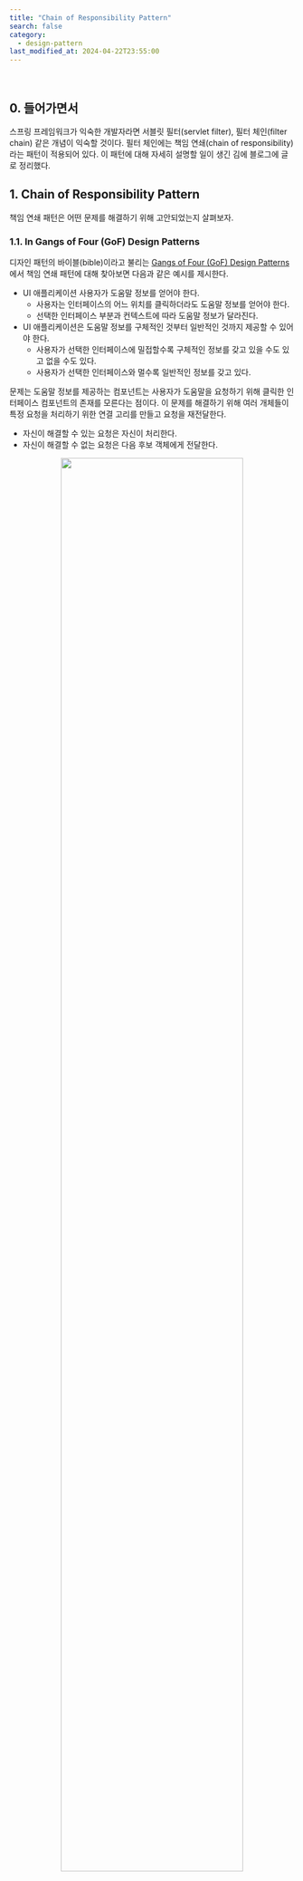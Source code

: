 ```yaml
---
title: "Chain of Responsibility Pattern"
search: false
category:
  - design-pattern
last_modified_at: 2024-04-22T23:55:00
---
```


<br/>

## 0. 들어가면서

스프링 프레임워크가 익숙한 개발자라면 서블릿 필터(servlet filter), 필터 체인(filter chain) 같은 개념이 익숙할 것이다. 필터 체인에는 책임 연쇄(chain of responsibility)라는 패턴이 적용되어 있다. 이 패턴에 대해 자세히 설명할 일이 생긴 김에 블로그에 글로 정리했다.

## 1. Chain of Responsibility Pattern

책임 연쇄 패턴은 어떤 문제를 해결하기 위해 고안되었는지 살펴보자.

### 1.1. In Gangs of Four (GoF) Design Patterns

디자인 패턴의 바이블(bible)이라고 불리는 [Gangs of Four (GoF) Design Patterns](https://product.kyobobook.co.kr/detail/S000000676784)에서 책임 연쇄 패턴에 대해 찾아보면 다음과 같은 예시를 제시한다. 

- UI 애플리케이션 사용자가 도움말 정보를 얻어야 한다.
  - 사용자는 인터페이스의 어느 위치를 클릭하더라도 도움말 정보를 얻어야 한다.
  - 선택한 인터페이스 부분과 컨텍스트에 따라 도움말 정보가 달라진다.
- UI 애플리케이션은 도움말 정보를 구체적인 것부터 일반적인 것까지 제공할 수 있어야 한다.
  - 사용자가 선택한 인터페이스에 밀접할수록 구체적인 정보를 갖고 있을 수도 있고 없을 수도 있다.
  - 사용자가 선택한 인터페이스와 멀수록 일반적인 정보를 갖고 있다.

문제는 도움말 정보를 제공하는 컴포넌트는 사용자가 도움말을 요청하기 위해 클릭한 인터페이스 컴포넌트의 존재를 모른다는 점이다. 이 문제를 해결하기 위해 여러 개체들이 특정 요청을 처리하기 위한 연결 고리를 만들고 요청을 재전달한다.

- 자신이 해결할 수 있는 요청은 자신이 처리한다.
- 자신이 해결할 수 없는 요청은 다음 후보 객체에게 전달한다.

<p align="center">
  <img src="/images/posts/2024/chain-of-responsibility-pattern-01.png" width="80%" class="image__border">
</p>
<center>https://www.cs.unc.edu/~stotts/GOF/hires/pat5afso.htm</center>

### 1.2. In Refactoring Guru

디자인 패턴에 대해 잘 정리된 [Refacotring Guru](https://refactoring.guru/ko)라는 사이트에서도 좋은 예시를 들고 있다. 필자가 익숙한 스프링 시큐리티(spring security)와 유사한 사례이기 때문에 더 이해하기 쉬웠다. 

1. 온라인 주문 시스템을 개발하고 있다.
  - 인증된 사용자만 주문할 수 있다.
  - 관리 권한이 있는 사용자들은 모든 주문에 접근 권한을 부여할 수 있다.
2. 몇 가지 기능들이 더 추가됬다.
  - 검증되지 않은 데이터를 주문 시스템에 직접 전달하는 것이 안정하지 않아 데이터를 정제(sanitize)하는 추가 유효성 검사를 추가한다.
  - 무차별 대입 공격에 방어하기 위해 같은 IP 주소로부터 반복적으로 오는 실패한 요청을 걸러내는 검사를 추가한다.
  - 같은 데이터가 포함된 반복 요청에 대해 캐시된 결과를 반환한다.

<p align="center">
  <img src="/images/posts/2024/chain-of-responsibility-pattern-02.png" width="100%" class="image__border">
</p>
<center>https://refactoring.guru/ko/design-patterns/chain-of-responsibility</center>

<br/>

인증, 인가, 유효성 검사, 무차별 공격 방어, 캐싱 등 너무 많은 기능들이 모여있다. 새로운 기능을 추가할 때마다 코드의 복잡성은 증가하고 이는 코드를 수정, 검증하는 데 더 많은 비용을 들게 만드는 악순환의 고리를 만든다. 비슷한 검증이 필요한 다른 시스템에선 코드 일부분을 복제해가기 때문에 비슷한 코드가 점점 늘어난다.

이런 문제를 해결하기 위해 책임 연쇄 패턴을 적용한다. 

- `핸들러(handler)`라는 독립 실행형 객체들로 각 기능에 대한 책임을 분리한다.
  - 예를 들면 인증 핸들러, 인가 핸들러 등으로 여러 핸들러들로 책임을 분할한다. 
- 핸들러들은 하나의 체인으로 연결되어 자신이 맡은 책임에 대해 처리 후 다음 핸들러에게 요청을 전달한다. 
- 핸들러 결정에 따라 요청을 위한 체인을 계속 진행하지 않고 추가 처리를 중지할 수 있다.
- 다음과 같은 문제를 해결할 수 있다.
  - 책임 연쇄 패턴을 적용하면 코드의 복잡도가 줄어든다.
  - 비슷한 검증이 필요한 다른 시스템들은 자신의 상황에 맞는 핸들러들로 체인을 조합하여 사용한다.   

<p align="center">
  <img src="/images/posts/2024/chain-of-responsibility-pattern-03.png" width="80%" class="image__border">
</p>
<center>https://refactoring.guru/ko/design-patterns/chain-of-responsibility</center>

## 2. Structure

책임 연쇄 패턴은 다음과 같은 구조를 갖는다.

- 핸들러(handler)
  - 핸들러의 책임을 명시한다.
  - 요청을 처리하기 위한 메소드가 있다.
  - 체인의 다음 핸들러를 세팅하기 위한 메소드가 추가적으로 있을 수 있다.
- 기초 핸들러(base handler)
  - 선택적(optional)으로 구현하며 공통적인 코드를 넣는다.
- 구현 핸들러(concrete handler)
  - 요청을 처리하기 위한 실제 코드가 포함되어 있다.
  - 요청을 받으면 요청을 처리할지 체인의 다른 핸들러에게 전달하지 결정한다.
  - 요청을 처리하면 체인을 계속 진행할지 중단할지 결정한다.
- 클라이언트(client)
  - 핸들러 체인에게 요청을 전달한다.
  - 핸들러 체인은 동적으로 구성할 수 있다.

<p align="center">
  <img src="/images/posts/2024/chain-of-responsibility-pattern-04.png" width="40%" class="image__border image__padding">
</p>
<center>https://refactoring.guru/ko/design-patterns/chain-of-responsibility</center>

## 3. Considerations

다음과 같은 상황에 책임 연쇄 패턴을 적용한다.

- 애플리케이션이 다양한 방식으로 다양한 종류의 요청들을 처리하지만, 정확한 요청 유형들과 순서를 미리 알 수 없다.
- 메시지를 받을 받을 객체를 명시하지 않은 채 여러 객체들 중 하나에게 처리를 요청한다.
- 요청을 처리할 수 있는 객체 집합이 동적으로 변경될 수 있어야 한다. 

책임 연쇄 패턴에서 체인을 구성하는 핸들러들은 개발자가 계획한 특정 순서대로 실행되어야 한다. 다음과 같은 장점이 있다.

- 단일 책임 원칙을 따른다. 
  - 각 핸들러는 자신이 맡은 책임만 처리한다.
  - 큰 책임을 여러 핸들러 객체에게 분산시킬 수 있다.
- 개방-폐쇄 원칙을 따른다.
  - 새로운 비즈니스 케이스가 생기면 새로운 핸들러를 추가하고 핸들러 체인에 추가한다.
  - 기존 코드를 손상시키지 않고 기능을 확장할 수 있다.
- 객체 간의 행동적 결합도가 적어진다.
  - 다른 핸들러 객체가 어떻게 요청을 처리하는지 몰라도 된다.
  - 단지 요청을 보내는 객체는 이 메시지가 적절하게 처리될 것이라는 것만 확신하면 된다.
- 객체에게 책임을 할당하는 데 유연성을 높일 수 있다.
  - 런타임에 객체 연결 고리를 변경하거나 추가하여 책임을 변경하거나 확장할 수 있다.

다음과 같은 단점이 있다.

- 메시지 수신이 보장되지 않는다.
  - 어떤 핸들러 객체가 이 처리에 대한 수신을 담당한다는 것을 명시하지 않으므로 요청이 처리된다는 보장이 없다.
  - 객체들 간의 연결 고리가 잘 정의되지 않았다면 요청은 처리되지 못한 채로 버려질 수 있다.
- 체인의 순서가 런타임에 동적으로 결정되는 경우 디버깅이 어렵다.

## 4. An example in Spring Security

스프링 프레임워크의 서블릿 필터 체인(servlet filter chain)도 책임 연쇄 패턴의 좋은 예이지만, 서블릿 필터 체인을 확장한 스프링 시큐리티 프레임워크의 시큐리티 필터 체인도 좋은 에시 중 하나이다. 인증이나 인가, 공격 방어에 대한 책임들을 여러 필터들로 분리하고 이들을 하나의 필터 체인으로 연결했다. 

Filter 클래스를 살펴보면 doFilter 메소드가 선언되어 있다. 구현 클래스들은 이 메소드 내부에서 자신의 책임을 수행한다. 

```java
public interface Filter {
    default void init(FilterConfig filterConfig) throws ServletException {
    }

    void doFilter(
        ServletRequest request, 
        ServletResponse response, 
        FilterChain chain
    ) throws IOException, ServletException;

    default void destroy() {
    }
}
```

실제 구현 클래스 중 하나를 살펴보자. SecurityContextHolderFilter 클래스는 다음과 같이 자신의 책임을 수행한다. SecurityContextHolderFilter 객체는 인증된 사용자 정보를 저장소에서 불러오는 책임을 갖는다. 

1. 기존에 인증된 사용자인 경우 사용자 정보를 불러온다.
2. 인증된 사용자 정보를 시큐리티 컨텍스트 홀더(security context holder)에 저장한다.
3. 필터 체인 객체를 통해 요청을 다음 필터에게 전달한다.

```java
public class SecurityContextHolderFilter extends GenericFilterBean {

    public void doFilter(ServletRequest request, ServletResponse response, FilterChain chain) throws IOException, ServletException {
        this.doFilter((HttpServletRequest)request, (HttpServletResponse)response, chain);
    }

    private void doFilter(
        HttpServletRequest request, 
        HttpServletResponse response, 
        FilterChain chain
    ) throws ServletException, IOException {
        if (request.getAttribute(FILTER_APPLIED) != null) {
            chain.doFilter(request, response);
        } else {
            request.setAttribute(FILTER_APPLIED, Boolean.TRUE);
            Supplier<SecurityContext> deferredContext = this.securityContextRepository.loadDeferredContext(request); // 1
            try {
                this.securityContextHolderStrategy.setDeferredContext(deferredContext); // 2
                chain.doFilter(request, response); // 3
            } finally {
                this.securityContextHolderStrategy.clearContext();
                request.removeAttribute(FILTER_APPLIED);
            }

        }
    }
}
```

스프링 시큐리티 필터 체인에 적용된 책임 연쇄 패턴을 클래스 다이어그램으로 다시 살펴보자. 다이어그램에 정리된 필터 외에 더 많은 필터들이 인증, 인가에 참여한다.

- 시큐리티 필터 체인을 구성하는 필터들은 Filter 인터페이스를 구현한다.
  - 각 필터들은 자신이 맡은 책임을 처리한다.
  - 각 필터들은 지정된 순서에 따라 실행된다.
  - 예를 들어 
    - SecurityContextHolderFilter 객체는 인증된 사용자 정보를 저장소에서 불러온다.
    - CsrfFilter 객체는 CSRF 공격을 방어한다.
    - LogoutFilter 객체는 로그아웃을 수행한다.
    - UsernamePasswordAuthenticationFilter 객체는 아이디, 비밀번호로 사용자 인증을 수행한다.
    - AnonymousAuthenticationFilter 객체는 인증되지 않은 사용자에게 익명 사용자 정보를 지정한다.
    - ExceptionTranslationFilter 객체는 인증, 인가 예외 처리를 수행한다.
    - AuthorizationFilter 객체는 인가 처리를 수행한다.
- 요청 정보는 HttpServletRequest, 응답 정보는 HttpServletResponse 객체에 담겨 있다.
- 핸들러 역할을 수행하는 필터들은 서로의 존재를 모르고 FilterChain 인스턴스를 통해 다음 필터에게 요청을 건낸다.

<p align="center">
  <img src="/images/posts/2024/chain-of-responsibility-pattern-05.png" width="100%" class="image__border">
</p>

#### REFERENCE

- [Gangs of Four (GoF) Design Patterns](https://product.kyobobook.co.kr/detail/S000000676784)
- <https://refactoring.guru/ko/design-patterns/chain-of-responsibility>
- <https://www.cs.unc.edu/~stotts/GOF/hires/pat5afso.htm>